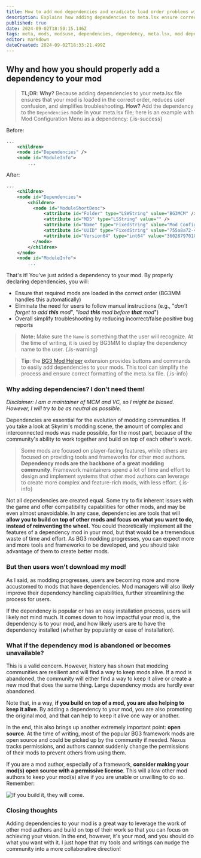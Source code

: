 ```yaml
---
title: How to add mod dependencies and eradicate load order problems with your mods
description: Explains how adding dependencies to meta.lsx ensure correct loading order, reduce user confusion, and simplify troubleshooting. The guide also addresses common concerns about dependencies, such as user reluctance and abandoned mods.
published: true
date: 2024-09-02T18:50:15.146Z
tags: meta, mods, modsuse, dependencies, dependency, meta.lsx, mod dependency
editor: markdown
dateCreated: 2024-09-02T18:33:21.499Z
---
```


## Why and how you should properly add a dependency to your mod

> **TL;DR**:
> **Why?** Because adding dependencies to your meta.lsx file ensures that your mod is loaded in the correct order, reduces user confusion, and simplifies troubleshooting.
> **How?** Add the dependency to the `Dependencies` node in your meta.lsx file; here is an example with Mod Configuration Menu as a dependency:
> {.is-success}

Before:
```xml
...
    <children>
    <node id="Dependencies" />
    <node id="ModuleInfo">
        ...
```

After:
```xml
...
    <children>
    <node id="Dependencies">
        <children>
          <node id="ModuleShortDesc">
              <attribute id="Folder" type="LSWString" value="BG3MCM" />
              <attribute id="MD5" type="LSString" value="" />
              <attribute id="Name" type="FixedString" value="Mod Configuration Menu" />
              <attribute id="UUID" type="FixedString" value="755a8a72-407f-4f0d-9a33-274ac0f0b53d" />
              <attribute id="Version64" type="int64" value="36028797018963968" />
          </node>
        </children>
    </node>
    <node id="ModuleInfo">
        ...
```

That's it! You've just added a dependency to your mod. By properly declaring dependencies, you will:

- Ensure that required mods are loaded in the correct order (BG3MM handles this automatically)
- Eliminate the need for users to follow manual instructions (e.g., "*don't forget to add **this** mod*", "*load **this** mod before **that** mod*")
- Overall simplify troubleshooting by reducing incorrect/false positive bug reports

> **Note:** Make sure the `Name` is something that the user will recognize. At the time of writing, it is used by BG3MM to display the dependency name to the user.
> {.is-warning}

> **Tip**: the [BG3 Mod Helper](https://marketplace.visualstudio.com/items?itemName=ghostboats.bg3-mod-helper) extension provides buttons and commands to easily add dependencies to your mods. This tool can simplify the process and ensure correct formatting of the meta.lsx file.
> {.is-info}

### Why adding dependencies? I don't need them!

*Disclaimer: I am a maintainer of MCM and VC, so I might be biased. However, I will try to be as neutral as possible.*

Dependencies are essential for the evolution of modding communities. If you take a look at Skyrim's modding scene, the amount of complex and interconnected mods was made possible, for the most part, because of the community's ability to work together and build on top of each other's work.

> Some mods are focused on player-facing features, while others are focused on providing tools and frameworks for other mod authors. **Dependency mods are the backbone of a great modding community**. Framework maintainers spend a lot of time and effort to design and implement systems that other mod authors can leverage to create more complex and feature-rich mods, with less effort.
{.is-info}

Not all dependencies are created equal. Some try to fix inherent issues with the game and offer compatibility capabilities for other mods, and may be even almost unavoidable. In any case, dependencies are tools that will **allow you to build on top of other mods and focus on what you want to do, instead of reinventing the wheel.** You could theoretically implement all the features of a dependency mod in your mod, but that would be a tremendous waste of time and effort. As BG3 modding progresses, you can expect more and more tools and frameworks to be developed, and you should take advantage of them to create better mods.

### But then users won't download my mod!

As I said, as modding progresses, users are becoming more and more accustomed to mods that have dependencies. Mod managers will also likely improve their dependency handling capabilities, further streamlining the process for users.

If the dependency is popular or has an easy installation process, users will likely not mind much. It comes down to how impactful your mod is, the dependency is to your mod, and how likely users are to have the dependency installed (whether by popularity or ease of installation).

### What if the dependency mod is abandoned or becomes unavailable?

This is a valid concern. However, history has shown that modding communities are resilient and will find a way to keep mods alive. If a mod is abandoned, the community will either find a way to keep it alive or create a new mod that does the same thing. Large dependency mods are hardly ever abandoned.

Note that, in a way, **if you build on top of a mod, you are also helping to keep it alive**. By adding a dependency to your mod, you are also promoting the original mod, and that can help to keep it alive one way or another.

In the end, this also brings up another extremely important point: **open source**.  At the time of writing, most of the popular BG3 framework mods are open source and could be picked up by the community if needed. Nexus tracks permissions, and authors cannot suddenly change the permissions of their mods to prevent others from using them. 

If you are a mod author, especially of a framework, **consider making your mod(s) open source with a permissive license**. This will allow other mod authors to keep your mod(s) alive if you are unable or unwilling to do so. Remember:

![If you build it, they will come.](https://i.imgur.com/XlpxKYX.gif)

### Closing thoughts

Adding dependencies to your mod is a great way to leverage the work of other mod authors and build on top of their work so that you can focus on achieving your vision. In the end, however, it's your mod, and you should do what you want with it. I just hope that my tools and writings can nudge the community into a more collaborative direction!
